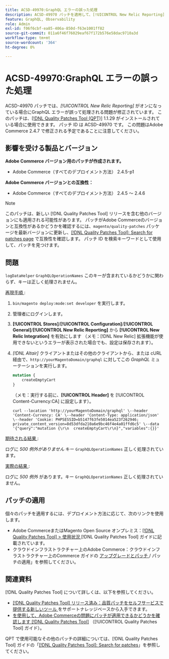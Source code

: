 ```yaml
---
title: ACSD-49970:GraphQL エラーの誤った処理
description: ACSD-49970 パッチを適用して、[!UICONTROL New Relic Reporting] がオンになっているときにAdobe Commerce エラーの誤った処理があるGraphQLの問題を修正してください。
feature: GraphQL, Observability
role: Admin
exl-id: f06f6cbf-ea85-406a-850d-f63e1001ff82
source-git-commit: 011a6f46f76029eaf67f172b576e58dac9710a3d
workflow-type: tm+mt
source-wordcount: '364'
ht-degree: 0%

---
```


# ACSD-49970:GraphQL エラーの誤った処理

ACSD-49970 パッチでは、*[!UICONTROL New Relic Reporting]* がオンになっている場合にGraphQL エラーが誤って処理される問題が修正されています。 このパッチは、[[!DNL Quality Patches Tool (QPT)]](https://experienceleague.adobe.com/ja/docs/commerce-operations/tools/quality-patches-tool/quality-patches-tool-to-self-serve-quality-patches) 1.1.29 がインストールされている場合に使用できます。 パッチ ID は ACSD-49970 です。 この問題はAdobe Commerce 2.4.7 で修正される予定であることに注意してください。

## 影響を受ける製品とバージョン

**Adobe Commerce バージョン用のパッチが作成されます。**

* Adobe Commerce（すべてのデプロイメント方法） 2.4.5-p1

**Adobe Commerce バージョンとの互換性：**

* Adobe Commerce（すべてのデプロイメント方法） 2.4.5 ～ 2.4.6

>[!NOTE]
>
>このパッチは、新しい [!DNL Quality Patches Tool] リリースを含む他のバージョンにも適用される可能性があります。 パッチがAdobe Commerceのバージョンと互換性があるかどうかを確認するには、`magento/quality-patches` パッケージを最新バージョンに更新し、[[!DNL Quality Patches Tool]: Search for patches page](https://experienceleague.adobe.com/tools/commerce-quality-patches/index.html?lang=ja) で互換性を確認します。 パッチ ID を検索キーワードとして使用して、パッチを見つけます。

## 問題

`logDataHelper` `GraphQLOperationNames` このキーが含まれているかどうかに関わらず、キーは正しく処理されません。

<u> 再現手順 </u>:

1. `bin/magento deploy:mode:set developer` を実行します。
1. 管理者にログインします。
1. **[!UICONTROL Stores]**/**[!UICONTROL Configuration]**/**[!UICONTROL General]**/**[!UICONTROL New Relic Reporting]** から **[!UICONTROL New Relic Integration]** を有効にします
（メモ：[!DNL New Relic] 拡張機能が使用できないというエラーが表示された場合でも、設定は保存されます）。
1. *[!DNL Altair]* クライアントまたはその他のクライアントから、または cURL 経由で、`http://yourMagentoDomain/graphql` に対してこの *GraphQL* ミューテーションを実行します。

   ```GraphQL
   mutation {
       createEmptyCart
   }
   ```

   （メモ：実行する前に、**[!UICONTROL Header]** を [!UICONTROL Content-Currency:CA] に設定します）。

   ```cURL
   curl --location 'http://yourMagentoDomain/graphql' \--header 'Content-Currency: CA' \--header 'Content-Type: application/json' \--header 'Cookie: PHPSESSID=b5147f63fe5014ea523f262946; private_content_version=8d53dfda210a6e9bc46f4e4a01ffd6c5' \--data '{"query":"mutation {\r\n  createEmptyCart\r\n}","variables":{}}'
   ```

<u> 期待される結果 </u>:

ログに *500 例外がありません* キー `GraphQLOperationNames` 正しく処理されています。

<u> 実際の結果 </u>:

ログに *500 例外* があります。キー `GraphQLOperationNames` 正しく処理されていません。

## パッチの適用

個々のパッチを適用するには、デプロイメント方法に応じて、次のリンクを使用します。

* Adobe CommerceまたはMagento Open Source オンプレミス：[[!DNL Quality Patches Tool] > 使用状況 ](/help/tools/quality-patches-tool/usage.md) [!DNL Quality Patches Tool] ガイドに記載されています。
* クラウドインフラストラクチャー上のAdobe Commerce：クラウドインフラストラクチャー上のCommerce ガイドの [ アップグレードとパッチ ](https://experienceleague.adobe.com/docs/commerce-cloud-service/user-guide/develop/upgrade/apply-patches.html?lang=ja)/ パッチの適用」を参照してください。

## 関連資料

[!DNL Quality Patches Tool] について詳しくは、以下を参照してください。

* [[!DNL Quality Patches Tool]  リリース済み：品質パッチをセルフサービスで提供する新しいツール ](https://experienceleague.adobe.com/ja/docs/commerce-operations/tools/quality-patches-tool/quality-patches-tool-to-self-serve-quality-patches) をサポートナレッジベースから入手できます。
* [ を使用して、Adobe Commerceの問題にパッチが適用できるかどうかを確認します  [!DNL Quality Patches Tool]](/help/tools/quality-patches-tool/patches-available-in-qpt/check-patch-for-magento-issue-with-magento-quality-patches.md) （[!UICONTROL Quality Patches Tool] ガイド）。


QPT で使用可能なその他のパッチの詳細については、[!DNL Quality Patches Tool] ガイドの「[[!DNL Quality Patches Tool]: Search for patches](https://experienceleague.adobe.com/tools/commerce-quality-patches/index.html?lang=ja)」を参照してください。
